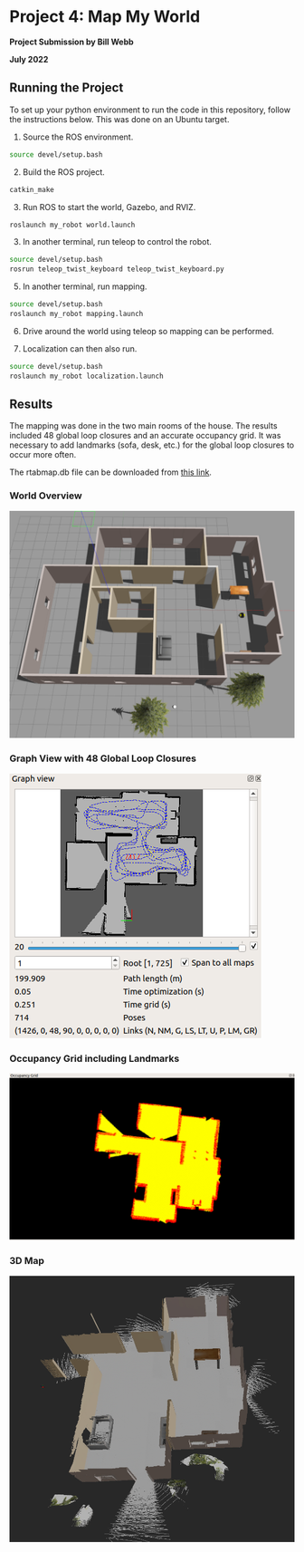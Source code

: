 # Project 4: Map My World

**Project Submission by Bill Webb**

**July 2022**

## Running the Project

To set up your python environment to run the code in this repository, follow the instructions below.  This was done on an Ubuntu target.

1. Source the ROS environment.

``` bash
source devel/setup.bash
```

2. Build the ROS project.

``` bash
catkin_make
```

3. Run ROS to start the world, Gazebo, and RVIZ.

``` bash
roslaunch my_robot world.launch
```

3. In another terminal, run teleop to control the robot.

``` bash
source devel/setup.bash
rosrun teleop_twist_keyboard teleop_twist_keyboard.py
```

5. In another terminal, run mapping.

``` bash
source devel/setup.bash
roslaunch my_robot mapping.launch
```

6. Drive around the world using teleop so mapping can be performed.

7. Localization can then also run.

``` bash
source devel/setup.bash
roslaunch my_robot localization.launch
```

## Results

The mapping was done in the two main rooms of the house.  The results included 48 global loop closures and an accurate occupancy grid.  It was necessary to add landmarks (sofa, desk, etc.) for the global loop closures to occur more often.

The rtabmap.db file can be downloaded from [this link](https://drive.google.com/file/d/1drIF_3gNQ0ZJ8WR44o6XhCkH5J2rPPhJ/view?usp=sharing).

### World Overview
![World Overview](World.png)

### Graph View with 48 Global Loop Closures
![Graph View with 48 Global Loop Closures](GraphView.png)

### Occupancy Grid including Landmarks
![Occupancy Grid including Landmarks](OccupancyGrid.png)

### 3D Map
![3D Map](3DMap.png)
